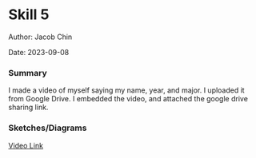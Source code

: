 #  Skill 5

Author: Jacob Chin

Date: 2023-09-08


### Summary
I made a video of myself saying my name, year, and major. I uploaded it from Google Drive. I embedded the video, and attached the google drive sharing link.
### Sketches/Diagrams

[Video Link](https://drive.google.com/file/d/1oksa41xdkG_cfq0JKfAiesBJ2nEFhaYe/view?usp=sharing)
